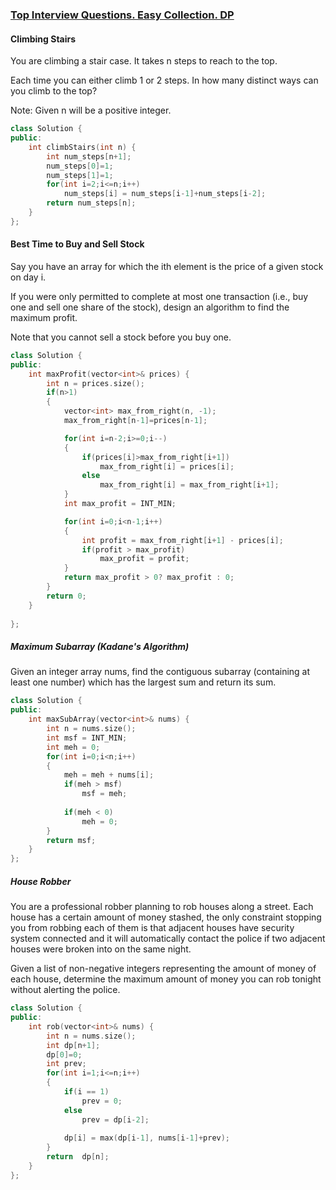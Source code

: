 ### [Top Interview Questions. Easy Collection. DP](https://leetcode.com/explore/interview/card/top-interview-questions-easy/97/dynamic-programming/)

#### Climbing Stairs

You are climbing a stair case. It takes n steps to reach to the top.

Each time you can either climb 1 or 2 steps. In how many distinct ways can you climb to the top?

Note: Given n will be a positive integer.

```cpp
class Solution {
public:
    int climbStairs(int n) {
        int num_steps[n+1];
        num_steps[0]=1;
        num_steps[1]=1;
        for(int i=2;i<=n;i++)
            num_steps[i] = num_steps[i-1]+num_steps[i-2];
        return num_steps[n];
    }
};
```
#### Best Time to Buy and Sell Stock

Say you have an array for which the ith element is the price of a given stock on day i.

If you were only permitted to complete at most one transaction (i.e., buy one and sell one share of the stock), design an algorithm to find the maximum profit.

Note that you cannot sell a stock before you buy one.

```cpp
class Solution {
public:
    int maxProfit(vector<int>& prices) {
        int n = prices.size();
        if(n>1)
        {
            vector<int> max_from_right(n, -1);
            max_from_right[n-1]=prices[n-1];

            for(int i=n-2;i>=0;i--)
            {
                if(prices[i]>max_from_right[i+1])
                    max_from_right[i] = prices[i];
                else
                    max_from_right[i] = max_from_right[i+1];     
            }
            int max_profit = INT_MIN;

            for(int i=0;i<n-1;i++)
            {
                int profit = max_from_right[i+1] - prices[i];
                if(profit > max_profit)
                    max_profit = profit;
            }
            return max_profit > 0? max_profit : 0;
        }
        return 0;
    }
    
};
```
##### Maximum Subarray  (Kadane's Algorithm)

Given an integer array nums, find the contiguous subarray (containing at least one number) which has the largest sum and return its sum.

```cpp
class Solution {
public:
    int maxSubArray(vector<int>& nums) {
        int n = nums.size();
        int msf = INT_MIN;
        int meh = 0;
        for(int i=0;i<n;i++)
        {
            meh = meh + nums[i];
            if(meh > msf)
                msf = meh;
            
            if(meh < 0)
                meh = 0;
        }
        return msf;
    }
};
```
##### House Robber

You are a professional robber planning to rob houses along a street. Each house has a certain amount of money stashed, the only constraint stopping you from robbing each of them is that adjacent houses have security system connected and it will automatically contact the police if two adjacent houses were broken into on the same night.

Given a list of non-negative integers representing the amount of money of each house, determine the maximum amount of money you can rob tonight without alerting the police.

```cpp
class Solution {
public:
    int rob(vector<int>& nums) {
        int n = nums.size();
        int dp[n+1];
        dp[0]=0;
        int prev;
        for(int i=1;i<=n;i++)
        {
            if(i == 1)
                prev = 0;
            else
                prev = dp[i-2];
            
            dp[i] = max(dp[i-1], nums[i-1]+prev);
        }
        return  dp[n];
    }
};
```

